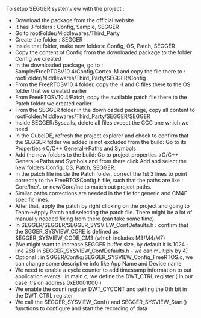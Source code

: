 To setup SEGGER systemview with the project :

- Download the package from the official website
- It has 3 folders : Config, Sample, SEGGER
- Go to rootFolder/Middlewares/Third_Party
- Create the folder : SEGGER
- Inside that folder, make new folders: Config, OS, Patch, SEGGER
- Copy the content of Config from the downloaded package to the folder Config we created
- In the downloaded package, go to : Sample/FreeRTOSV10.4/Config/Cortex-M and copy the file there to : rootFolder/Middlewares/Third_Party/SEGGER/Config
- From the FreeRTOSV10.4 folder, copy the H and C files there to the OS folder that we created earlier
- From FreeRTOSV10.4/Patch, copy the available patch file there to the Patch folder we created earlier
- From the SEGGER folder in the downloaded package, copy all content to rootFolder/Middlewares/Third_Party/SEGGER/SEGGER
- Inside SEGGER/Syscalls, delete all files except the GCC one which we need
- In the CubeIDE, refresh the project explorer and check to confirm that the SEGGER folder we added is not excluded from the build: Go to its Properties->C/C++ General->Paths and Symbols
- Add the new folders to the build: Go to project properties->C/C++ General->Paths and Symbols and from there click Add and select the new folders Config, OS, Patch, SEGGER.
- In the patch file inside the Patch folder, correct the 1st 3 lines to point correctly to the FreeRTOSConfig.h file, such that the paths are like : Core/Inc/.. or new/Core/Inc to match out project paths.
- Similar paths corrections are needed in the file for generic and CM4F specific lines.
- After that, apply the patch by right clicking on the project and going to Team->Apply Patch and selecting the patch file. There might be a lot of manually needed fixing from there (can take some time).
- In SEGGER/SEGGER/SEGGER_SYSVIEW_ConfDefaults.h : confirm that the SGGER_SYSVIEW_CORE is defined as SEGGER_SYSVIEW_CODE_CM3 (which includes M3/M4/M7)
- (We might want to increase SEGGER buffer size, by default it is 1024 - line 268 in SEGGER_SYSVIEW_ConfDefaults.h - we can multiply by 4)
- Optional : in SGGER/Config/SEGGER_SYSVIEW_Config_FreeRTOS.c, we can change some descriptive info like App Name and Device name
- We need to enable a cycle counter to add timestamp information to out application events : in main.c, we define the DWT_CTRL register ( in our case it's on address 0xE0001000 )
- We enable the count register DWT_CYCCNT and setting the 0th bit in the DWT_CTRL register
- We call the SEGGER_SYSVIEW_Conf() and SEGGER_SYSVIEW_Start() functions to configure and start the recording of data
